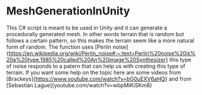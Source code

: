 # MeshGenerationInUnity
This C# script is meant to be used in Unity and it can generate a procedurally generated mesh. In other words terrain that is random but follows a certain pattern, so this makes the terrain seem like a more natural form of random. The function uses [Perlin noise]{https://en.wikipedia.org/wiki/Perlin_noise#:~:text=Perlin%20noise%20is%20a%20type,1985%20called%20An%20image%20Synthesizer} this type of noise responds to a patern that can help us with creating this type of terrain. If you want some help on the topic here are some videos from [Brackeys]{https://www.youtube.com/watch?v=bG0uEXV6aHQ} and from [Sebastian Lague]{youtube.com/watch?v=wbpMiKiSKm8}
